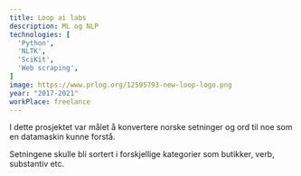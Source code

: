 ```yaml
---
title: Loop ai labs
description: ML og NLP
technologies: [
  'Python',
  'NLTK',
  'SciKit',
  'Web scraping',
]
image: https://www.prlog.org/12595793-new-loop-logo.png
year: "2017-2021"
workPlace: freelance
---
```


I dette prosjektet var målet å konvertere norske setninger og ord til noe som en datamaskin kunne forstå.

Setningene skulle bli sortert i forskjellige kategorier som butikker, verb, substantiv etc.